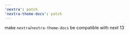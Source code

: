 ```yaml
---
'nextra': patch
'nextra-theme-docs': patch
---
```


make `nextra`/`nextra-theme-docs` be compatible with next 13
